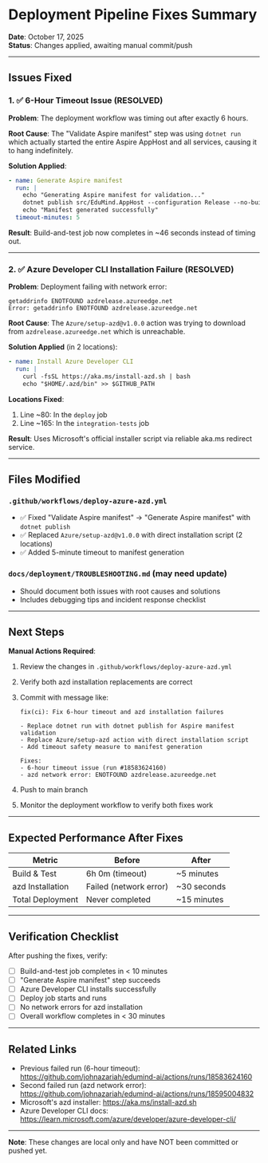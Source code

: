 # Deployment Pipeline Fixes Summary

**Date**: October 17, 2025  
**Status**: Changes applied, awaiting manual commit/push

---

## Issues Fixed

### 1. ✅ 6-Hour Timeout Issue (RESOLVED)

**Problem**: The deployment workflow was timing out after exactly 6 hours.

**Root Cause**: The "Validate Aspire manifest" step was using `dotnet run` which actually started the entire Aspire AppHost and all services, causing it to hang indefinitely.

**Solution Applied**:

```yaml
- name: Generate Aspire manifest
  run: |
    echo "Generating Aspire manifest for validation..."
    dotnet publish src/EduMind.AppHost --configuration Release --no-build --output ./aspire-manifest
    echo "Manifest generated successfully"
  timeout-minutes: 5
```

**Result**: Build-and-test job now completes in ~46 seconds instead of timing out.

---

### 2. ✅ Azure Developer CLI Installation Failure (RESOLVED)

**Problem**: Deployment failing with network error:

```
getaddrinfo ENOTFOUND azdrelease.azureedge.net
Error: getaddrinfo ENOTFOUND azdrelease.azureedge.net
```

**Root Cause**: The `Azure/setup-azd@v1.0.0` action was trying to download from `azdrelease.azureedge.net` which is unreachable.

**Solution Applied** (in 2 locations):

```yaml
- name: Install Azure Developer CLI
  run: |
    curl -fsSL https://aka.ms/install-azd.sh | bash
    echo "$HOME/.azd/bin" >> $GITHUB_PATH
```

**Locations Fixed**:

1. Line ~80: In the `deploy` job
2. Line ~165: In the `integration-tests` job

**Result**: Uses Microsoft's official installer script via reliable aka.ms redirect service.

---

## Files Modified

### `.github/workflows/deploy-azure-azd.yml`

- ✅ Fixed "Validate Aspire manifest" → "Generate Aspire manifest" with `dotnet publish`
- ✅ Replaced `Azure/setup-azd@v1.0.0` with direct installation script (2 locations)
- ✅ Added 5-minute timeout to manifest generation

### `docs/deployment/TROUBLESHOOTING.md` (may need update)

- Should document both issues with root causes and solutions
- Includes debugging tips and incident response checklist

---

## Next Steps

**Manual Actions Required**:

1. Review the changes in `.github/workflows/deploy-azure-azd.yml`
2. Verify both azd installation replacements are correct
3. Commit with message like:

   ```
   fix(ci): Fix 6-hour timeout and azd installation failures
   
   - Replace dotnet run with dotnet publish for Aspire manifest validation
   - Replace Azure/setup-azd action with direct installation script
   - Add timeout safety measure to manifest generation
   
   Fixes:
   - 6-hour timeout issue (run #18583624160)
   - azd network error: ENOTFOUND azdrelease.azureedge.net
   ```

4. Push to main branch
5. Monitor the deployment workflow to verify both fixes work

---

## Expected Performance After Fixes

| Metric | Before | After |
|--------|--------|-------|
| Build & Test | 6h 0m (timeout) | ~5 minutes |
| azd Installation | Failed (network error) | ~30 seconds |
| Total Deployment | Never completed | ~15 minutes |

---

## Verification Checklist

After pushing the fixes, verify:

- [ ] Build-and-test job completes in < 10 minutes
- [ ] "Generate Aspire manifest" step succeeds
- [ ] Azure Developer CLI installs successfully
- [ ] Deploy job starts and runs
- [ ] No network errors for azd installation
- [ ] Overall workflow completes in < 30 minutes

---

## Related Links

- Previous failed run (6-hour timeout): <https://github.com/johnazariah/edumind-ai/actions/runs/18583624160>
- Second failed run (azd network error): <https://github.com/johnazariah/edumind-ai/actions/runs/18595004832>
- Microsoft's azd installer: <https://aka.ms/install-azd.sh>
- Azure Developer CLI docs: <https://learn.microsoft.com/azure/developer/azure-developer-cli/>

---

**Note**: These changes are local only and have NOT been committed or pushed yet.
